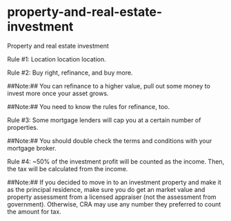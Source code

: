 # property-and-real-estate-investment
Property and real estate investment

Rule #1: Location location location.

Rule #2: Buy right, refinance, and buy more.

##Note:## You can refinance to a higher value, pull out some money to invest more once your asset grows.

##Note:## You need to know the rules for refinance, too.

Rule #3: Some mortgage lenders will cap you at a certain number of properties.

##Note:## You should double check the terms and conditions with your mortgage broker.

Rule #4: ~50% of the investment profit will be counted as the income. Then, the tax will be calculated from the income.

##Note:## If you decided to move in to an investment property and make it as the principal residence, make sure you do get an market value and property assessment from a licensed appraiser (not the assessment from government). Otherwise, CRA may use any number they preferred to count the amount for tax.

